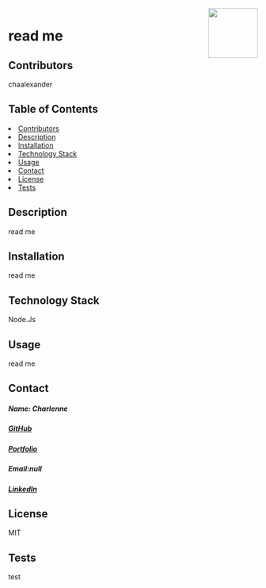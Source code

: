 
<img align="right" width="100" height="100" src="https://avatars1.githubusercontent.com/u/59755481?v=4">
<h1>read me</h1> 
<h2 id="contributors"> Contributors </h2>
<p>chaalexander</p> 
<h2> Table of Contents </h2>
<li><a href="#contributors">Contributors</a></li>   
<li><a href="#description">Description</a></li>  
<li><a href="#installation">Installation</a></li> 
<li><a href="#tech">Technology Stack</a></li> 
<li><a href="#usage">Usage</a></li> 
<li><a href="#contact">Contact</a></li> 
<li><a href="#license">License</a></li> 
<li><a href="#tests">Tests</a></li> 
<h2 id="description"> Description </h2>
<p>read me</p>   
<h2 id="installation"> Installation </h2>
<p>read me</p>          
<h2 id="tech"> Technology Stack </h2>          
<p>Node.Js</p>          
<h2 id="usage"> Usage </h2>
<p>read me</p>   
<h2 id="contact"> Contact </h2>         
<h5> Name: Charlenne</h5>       
<h5><a href= "https://github.com/chaalexander">GitHub</a></h5>    
<h5><a href= "cha">Portfolio</a></h5>  
<h5>Email:null</h5>       
<h5><a href= "https://www.linkedin.com/in/cha-alexander">LinkedIn</a></h5>    
<h2 id="license"> License</h2>
<p>MIT</p>        
<h2 id="tests">Tests</h2>
<p>test</p>